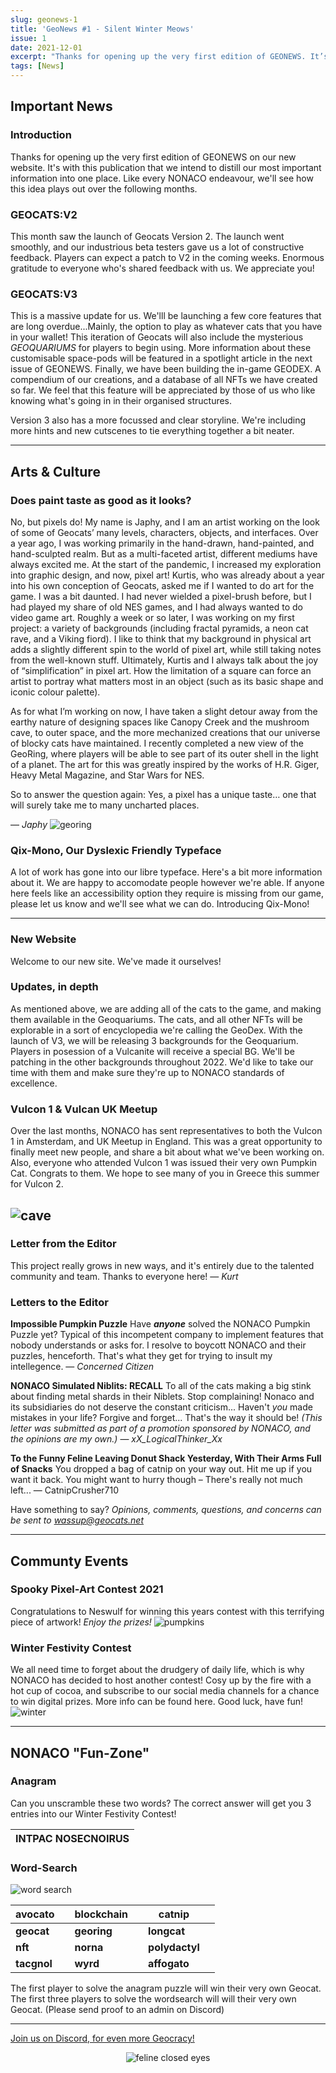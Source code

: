```yaml
---
slug: geonews-1
title: 'GeoNews #1 - Silent Winter Meows'
issue: 1
date: 2021-12-01
excerpt: "Thanks for opening up the very first edition of GEONEWS. It’s with this publication that we intend to distill our most important information into one place. Like every NONACO endeavour, we’ll see how this idea evolves and grows over the following months."
tags: [News]
---
```


## **Important News**

### Introduction

Thanks for opening up the very first edition of GEONEWS on our new website. It's with this publication that we intend to distill our most important information into one place. Like every NONACO endeavour, we'll see how this idea plays out over the following months. 

### GEOCATS:V2

This month saw the launch of Geocats Version 2. The launch went smoothly, and our industrious beta testers gave us a lot of constructive feedback. Players can expect a patch to V2 in the coming weeks. Enormous gratitude to everyone who's shared feedback with us. We appreciate you!

### GEOCATS:V3

This is a massive update for us. We'lll be launching a few core features that are long overdue...Mainly, the option to play as whatever cats that you have in your wallet! This iteration of Geocats will also include the mysterious *GEOQUARIUMS* for players to begin using. More information about these customisable space-pods will be featured in a spotlight article in the next issue of GEONEWS. 
Finally, we have been building the in-game GEODEX. A compendium of our creations, and a database of all NFTs we have created so far. We feel that this feature will be appreciated by those of us who like knowing what's going in in their organised structures.

Version 3 also has a more focussed and clear storyline. We're including more hints and new cutscenes to tie everything together a bit neater.



---

## **Arts & Culture**

### Does paint taste as good as it looks?

No, but pixels do!
	My name is Japhy, and I am an artist working on the look of some of Geocats’ many levels, characters, objects, and interfaces.  Over a year ago, I was working primarily in the hand-drawn, hand-painted, and hand-sculpted realm. But as a multi-faceted artist, different mediums have always excited me.
	At the start of the pandemic, I increased my exploration into graphic design, and now, pixel art! Kurtis, who was already about a year into his own conception of Geocats, asked me if I wanted to do art for the game. I was a bit daunted. I had never wielded a pixel-brush before, but I had played my share of old NES games, and I had always wanted to do video game art. Roughly a week or so later, I was working on my first project: a variety of backgrounds (including fractal pyramids, a neon cat rave, and a Viking fiord).
	I like to think that my background in physical art adds a slightly different spin to the world of pixel art, while still taking notes from the well-known stuff. Ultimately, Kurtis and I always talk about the joy of “simplification” in pixel art. How the limitation of a square can force an artist to portray what matters most in an object (such as its basic shape and iconic colour palette).


As for what I’m working on now, I have taken a slight detour away from the earthy nature of designing spaces like Canopy Creek and the mushroom cave, to outer space, and the more mechanized creations that our universe of blocky cats have maintained. I recently completed a new view of the GeoRing, where players will be able to see part of its outer shell in the light of a planet. The art for this was greatly inspired by the works of H.R. Giger, Heavy Metal Magazine, and Star Wars for NES.

So to answer the question again: Yes, a pixel has a unique taste… one that will surely take me to many uncharted places.

— *Japhy*
![georing](/geonews/georing-1.png)

### Qix-Mono, Our Dyslexic Friendly Typeface 

A lot of work has gone into our libre typeface. Here's a bit more information about it. 
We are happy to accomodate people however we're able. If anyone here feels like an accessibility option they require is missing from our game, please let us know and we'll see what we can do.
Introducing Qix-Mono!

---

### New Website

Welcome to our new site. We've made it ourselves!

### Updates, in depth

As mentioned above, we are adding all of the cats to the game, and making them available in the Geoquariums. The cats, and all other NFTs will be explorable in a sort of encyclopedia we're calling the GeoDex. 
With the launch of V3, we will be releasing 3 backgrounds for the Geoquarium. Players in posession of a Vulcanite will receive a special BG. We'll be patching in the other backgrounds throughout 2022. We'd like to take our time with them and make sure they're up to NONACO standards of excellence.

### Vulcon 1 & Vulcan UK Meetup

Over the last months, NONACO has sent representatives to both the Vulcon 1 in Amsterdam, and UK Meetup in England. This was a great opportunity to finally meet new people, and share a bit about what we've been working on. 
Also, everyone who attended Vulcon 1 was issued their very own Pumpkin Cat. Congrats to them.
We hope to see many of you in Greece this summer for Vulcon 2. 

![cave](/geonews/cave.png)
---

### Letter from the Editor

This project really grows in new ways, and it's entirely due to the talented community and team. Thanks to everyone here!
— *Kurt*

### Letters to the Editor

**Impossible Pumpkin Puzzle**
Have ***anyone*** solved the NONACO Pumpkin Puzzle yet? Typical of this incompetent company to implement features that nobody understands or asks for. I resolve to boycott NONACO and their puzzles, henceforth. That's what they get for trying to insult my intellegence.
— *Concerned Citizen*

**NONACO Simulated Niblits: RECALL**
To all of the cats making a big stink about finding metal shards in their Niblets. Stop complaining! Nonaco and its subsidiaries do not deserve the constant criticism... Haven't *you* made mistakes in your life? Forgive and forget... That's the way it should be!
*(This letter was submitted as part of a promotion sponsored by NONACO, and the opinions are my own.)*
— *xX_LogicalThinker_Xx*

**To the Funny Feline Leaving Donut Shack Yesterday, With Their Arms Full of Snacks**
You dropped a bag of catnip on your way out. Hit me up if you want it back. You might want to hurry though – There's really not much left...
— CatnipCrusher710

Have something to say? *Opinions, comments, questions, and concerns can be sent to wassup@geocats.net*

---

## **Communty Events**

### Spooky Pixel-Art Contest 2021

Congratulations to Neswulf for winning this years contest with this terrifying piece of artwork! 
*Enjoy the prizes!* 
![pumpkins](/geonews/pumpkins.gif)
### Winter Festivity Contest

We all need time to forget about the drudgery of daily life, which is why NONACO has decided to host another contest!
Cosy up by the fire with a hot cup of cocoa, and subscribe to our social media channels for a chance to win digital prizes.
More info can be found here. Good luck, have fun!
![winter](/geonews/winter.png)

---

## **NONACO "Fun-Zone"**

### Anagram

Can you unscramble these two words? 
The correct answer will get you 3 entries into our Winter Festivity Contest!

| INTPAC NOSECNOIRUS |
| :----------------: |

### Word-Search
![word search](/geonews/word_search_1.png)


| avocato     |      | blockchain  |      | catnip         |      |
| ----------- | ---- | ----------- | ---- | -------------- | ---- |
| **geocat**  |      | **georing** |      | **longcat**    |      |
| **nft**     |      | **norna**   |      | **polydactyl** |      |
| **tacgnol** |      | **wyrd**    |      | **affogato**   |      |

The first player to solve the anagram puzzle will win their very own Geocat. 
The first three players to solve the wordsearch will will their very own Geocat.
(Please send proof to an admin on Discord)

---

[Join us on Discord, for even more Geocracy! ](https://discord.gg/JW6mgyN3rk) 

<center>

![feline closed eyes](/geonews/feline_closed_eyes.png)
</center>

<style>
img {
    max-width: 100%;
}
</style>